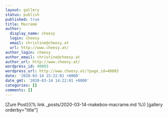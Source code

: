 ```yaml
---
layout: gallery
status: publish
published: true
title: Macramé
author:
  display_name: cheesy
  login: cheesy
  email: christine@cheesy.at
  url: http://www.cheesy.at/
author_login: cheesy
author_email: christine@cheesy.at
author_url: http://www.cheesy.at/
wordpress_id: 40803
wordpress_url: http://www.cheesy.at/?page_id=40803
date: '2020-03-14 15:22:01 +0000'
date_gmt: '2020-03-14 14:22:01 +0000'
categories: []
comments: []
---
```


[Zum Post]({% link _posts/2020-03-14-makebox-macrame.md %})
[gallery orderby="title"]

